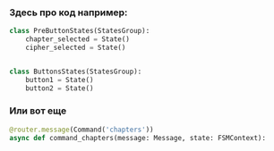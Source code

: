 ### Здесь про код например:

```py 
class PreButtonStates(StatesGroup):
    chapter_selected = State()
    cipher_selected = State()


class ButtonsStates(StatesGroup):
    button1 = State()
    button2 = State()
```

### Или вот еще

```py
@router.message(Command('chapters'))
async def command_chapters(message: Message, state: FSMContext):
```
